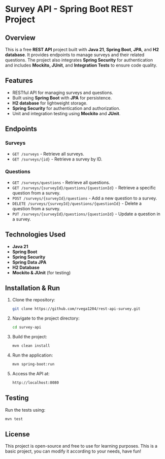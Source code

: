 # Survey API - Spring Boot REST Project

## Overview
This is a free **REST API** project built with **Java 21**, **Spring Boot**, **JPA**, and **H2 database**. It provides endpoints to manage surveys and their related questions. The project also integrates **Spring Security** for authentication and includes **Mockito, JUnit**, and **Integration Tests** to ensure code quality.

## Features
- RESTful API for managing surveys and questions.
- Built using **Spring Boot** with **JPA** for persistence.
- **H2 database** for lightweight storage.
- **Spring Security** for authentication and authorization.
- Unit and integration testing using **Mockito** and **JUnit**.

## Endpoints
### Surveys
- `GET /surveys` - Retrieve all surveys.
- `GET /surveys/{id}` - Retrieve a survey by ID.

### Questions
- `GET /surveys/questions` - Retrieve all questions.
- `GET /surveys/{surveyId}/questions/{questionId}` - Retrieve a specific question from a survey.
- `POST /surveys/{surveyId}/questions` - Add a new question to a survey.
- `DELETE /surveys/{surveyId}/questions/{questionId}` - Delete a question from a survey.
- `PUT /surveys/{surveyId}/questions/{questionId}` - Update a question in a survey.

## Technologies Used
- **Java 21**
- **Spring Boot**
- **Spring Security**
- **Spring Data JPA**
- **H2 Database**
- **Mockito & JUnit** (for testing)

## Installation & Run
1. Clone the repository:
   ```sh
   git clone https://github.com/rvega1204/rest-api-survey.git
   ```
2. Navigate to the project directory:
   ```sh
   cd survey-api
   ```
3. Build the project:
   ```sh
   mvn clean install
   ```
4. Run the application:
   ```sh
   mvn spring-boot:run
   ```
5. Access the API at:
   ```sh
   http://localhost:8080
   ```

## Testing
Run the tests using:
```sh
mvn test
```

## License
This project is open-source and free to use for learning purposes. This is a basic project, you can modify it according to your needs, have fun!
